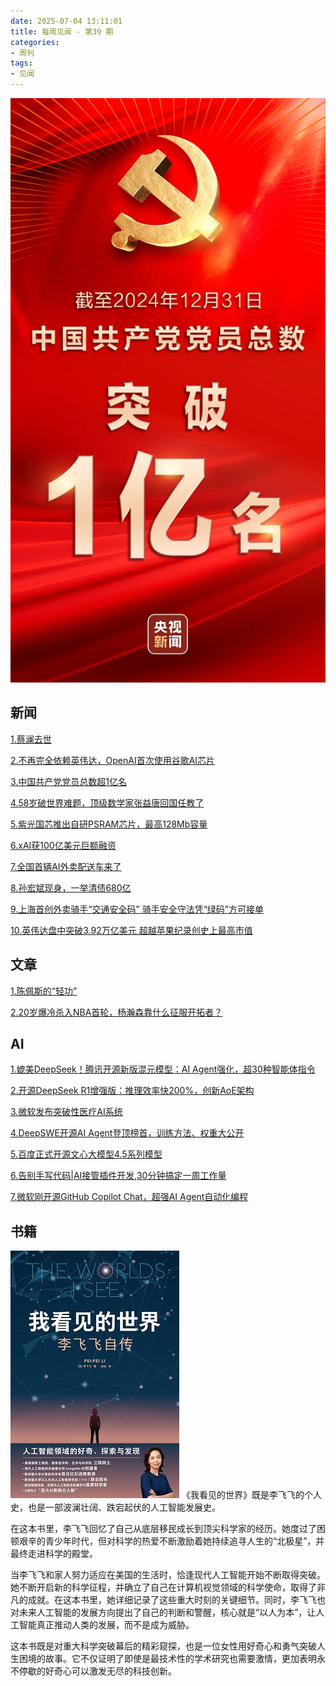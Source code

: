 ```yaml
---
date: 2025-07-04 13:11:01
title: 每周见闻 - 第39 期
categories:
- 周刊
tags:
- 见闻
---
```

![](/images/2025/hcg.webp)

## 新闻
[1.蔡澜去世](https://mp.weixin.qq.com/s/MHpSGsSbmheQ3XGC1z4TOg)

[2.不再完全依赖英伟达，OpenAI首次使用谷歌AI芯片](https://tech.ifeng.com/c/8kXvNBv0AX8)

[3.中国共产党党员总数超1亿名](https://mp.weixin.qq.com/s/uruh6D4iGGfalD_89KIn_Q)

[4.58岁破世界难题，顶级数学家张益唐回国任教了](https://mp.weixin.qq.com/s/d17p_J42prVpRK0iZmJ3lQ)

[5.紫光国芯推出自研PSRAM芯片，最高128Mb容量](https://tech.ifeng.com/c/8kdQzNq3jig)

[6.xAI获100亿美元巨额融资](https://tech.ifeng.com/c/8kdSsZjUAIS)

[7.全国首辆AI外卖配送车来了](https://mp.weixin.qq.com/s/t-bswFL2AUhB6BwalULvmg)

[8.孙宏斌现身，一举清债680亿](https://mp.weixin.qq.com/s/uuX5DS8_NTlm1mWM1HCOVg)

[9.上海首创外卖骑手“交通安全码” 骑手安全守法凭“绿码”方可接单](https://tech.ifeng.com/c/8kgv2tRf3hX)

[10.英伟达盘中突破3.92万亿美元 超越苹果纪录创史上最高市值](https://tech.ifeng.com/c/8khUyeGCxyv)

## 文章
[1.陈佩斯的“轻功”](https://mp.weixin.qq.com/s/2b8uQna5pjuUWdXZu6T77w)

[2.20岁爆冷杀入NBA首轮，杨瀚森靠什么征服开拓者？](https://mp.weixin.qq.com/s/2HJNYJnb2vTvECBUSRViWQ)

## AI
[1.媲美DeepSeek！腾讯开源新版混元模型：AI Agent强化，超30种智能体指令](https://mp.weixin.qq.com/s/wXTjq_Djm5zGaONCdFAT0A)

[2.开源DeepSeek R1增强版：推理效率快200%，创新AoE架构](https://mp.weixin.qq.com/s/BYMmPRDUQP451xlgqhxd7Q)

[3.微软发布突破性医疗AI系统](https://mp.weixin.qq.com/s/iEtrYVmpxtRP2JLyKMGlpQ)

[4.DeepSWE开源AI Agent登顶榜首，训练方法、权重大公开](https://mp.weixin.qq.com/s/DHK_rg_BS2BoIJxdtdsEsA)

[5.百度正式开源文心大模型4.5系列模型](https://tech.ifeng.com/c/8kbTEr37jGS)

[6.告别手写代码|AI接管插件开发,30分钟搞定一周工作量](https://mp.weixin.qq.com/s/mRlPY-wuCdpsbouS_UcZJA)

[7.微软刚开源GitHub Copilot Chat，超强AI Agent自动化编程](https://mp.weixin.qq.com/s/i5kh6BZyMEp-0J6lMEYleQ)

## 书籍

![我看见的世界](/images/2025/s34825536.jpg)
《我看见的世界》既是李飞飞的个人史，也是一部波澜壮阔、跌宕起伏的人工智能发展史。

在这本书里，李飞飞回忆了自己从底层移民成长到顶尖科学家的经历。她度过了困顿艰辛的青少年时代，但对科学的热爱不断激励着她持续追寻人生的“北极星”，并最终走进科学的殿堂。

当李飞飞和家人努力适应在美国的生活时，恰逢现代人工智能开始不断取得突破。她不断开启新的科学征程，并确立了自己在计算机视觉领域的科学使命，取得了非凡的成就。在这本书里，她详细记录了这些重大时刻的关键细节。同时，李飞飞也对未来人工智能的发展方向提出了自己的判断和警醒，核心就是“以人为本”，让人工智能真正推动人类的发展，而不是成为威胁。

这本书既是对重大科学突破幕后的精彩窥探，也是一位女性用好奇心和勇气突破人生困境的故事。它不仅证明了即使是最技术性的学术研究也需要激情，更加表明永不停歇的好奇心可以激发无尽的科技创新。